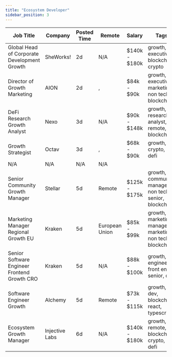 ```yaml
---
title: "Ecosystem Developer"
sidebar_position: 3
---
```


| Job Title | Company | Posted Time | Remote | Salary | Tags | Apply Link |
|-----------|---------|-------------|--------|--------|------|------------|
| Global Head of Corporate Development Growth | SheWorks! | 2d | N/A | $140k - $180k | growth, executive, blockchain, crypto | [Apply](https://web3.career/global-head-of-corporate-development-growth-sheworks/97343) |
| Director of Growth Marketing | AION | 2d | , | $84k - $90k | growth, executive, marketing, non tech, blockchain | [Apply](https://web3.career/director-of-growth-marketing-aion/97341) |
| DeFi Research Growth Analyst | Nexo | 3d | N/A | $90k - $148k | growth, research, analyst, remote, blockchain | [Apply](https://web3.career/defi-research-growth-analyst-nexo/97170) |
| Growth Strategist | Octav | 3d | , | $68k - $90k | growth, crypto, defi | [Apply](https://web3.career/growth-strategist-octav/97167) |
| N/A | N/A | N/A | N/A |  |  | [Apply](https://web3.career/metana) |
| Senior Community Growth Manager | Stellar | 5d | Remote | $125k - $175k | growth, community manager, non tech, senior, blockchain | [Apply](https://web3.career/senior-community-growth-manager-stellar/96937) |
| Marketing Manager Regional Growth EU | Kraken | 5d | European Union | $85k - $99k | growth, marketing manager, marketing, non tech, blockchain | [Apply](https://web3.career/marketing-manager-regional-growth-eu-kraken/96916) |
| Senior Software Engineer Frontend Growth CRO | Kraken | 5d | N/A | $88k - $100k | growth, engineer, front end, senior, dev | [Apply](https://web3.career/senior-software-engineer-frontend-growth-cro-kraken/96913) |
| Software Engineer Growth | Alchemy | 5d | Remote | $73k - $115k | growth, dev, blockchain, react, typescript | [Apply](https://web3.career/software-engineer-growth-alchemy/58033) |
| Ecosystem Growth Manager | Injective Labs | 6d | N/A | $140k - $180k | growth, remote, blockchain, crypto, defi | [Apply](https://web3.career/ecosystem-growth-manager-injectivelabs/96809) |
